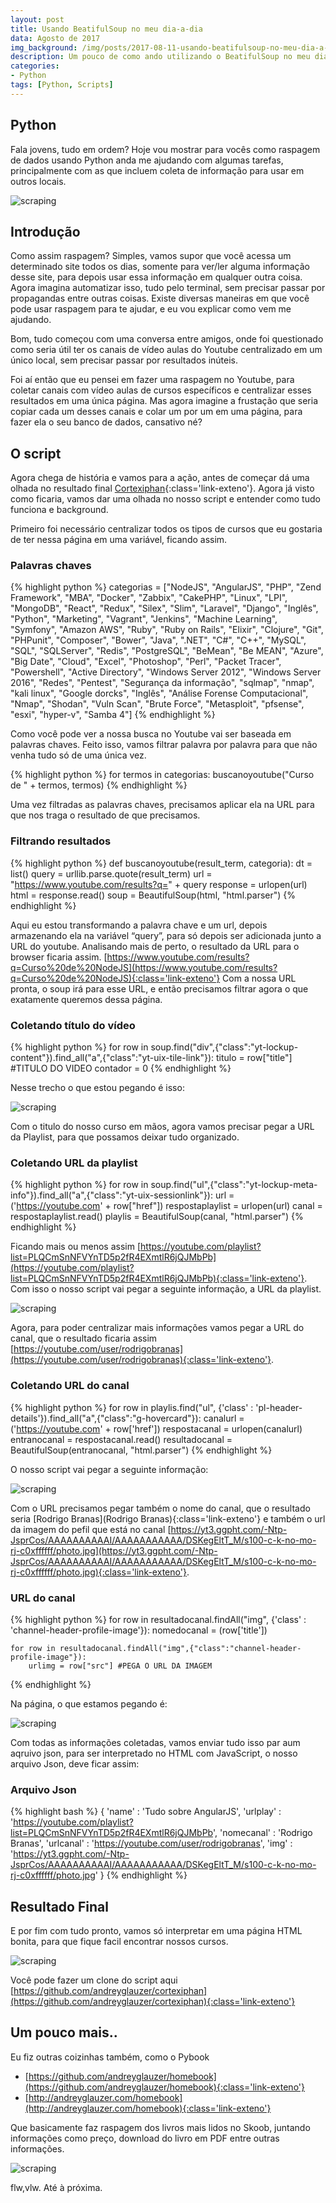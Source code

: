 ```yaml
---
layout: post
title: Usando BeatifulSoup no meu dia-a-dia
data: Agosto de 2017
img_background: /img/posts/2017-08-11-usando-beatifulsoup-no-meu-dia-a-dia/scraping.jpg
description: Um pouco de como ando utilizando o BeatifulSoup no meu dia-a-dia!
categories:
- Python
tags: [Python, Scripts]
---
```



## Python

Fala jovens, tudo em ordem? Hoje vou mostrar para vocês como raspagem de dados usando Python anda me ajudando com algumas tarefas, principalmente com as que incluem coleta de informação para usar em outros locais.


![scraping](img/posts/2017-08-11-usando-beatifulsoup-no-meu-dia-a-dia/scraping.jpg)

## Introdução

Como assim raspagem? Simples, vamos supor que você acessa um determinado site todos os dias, somente para ver/ler alguma informação desse site, para depois usar essa informação em qualquer outra coisa. Agora imagina automatizar isso, tudo pelo terminal, sem precisar passar por propagandas entre outras coisas. Existe diversas maneiras em que você pode usar raspagem para te ajudar, e eu vou explicar como vem me ajudando.

Bom, tudo começou com uma conversa entre amigos, onde foi questionado como seria útil ter os canais de vídeo aulas do Youtube centralizado em um único local, sem precisar passar por resultados inúteis.

Foi aí então que eu pensei em fazer uma raspagem no Youtube, para coletar canais com vídeo aulas de cursos específicos e centralizar esses resultados em uma única página. Mas agora imagine a frustação que seria copiar cada um desses canais e colar um por um em uma página, para fazer ela o seu banco de dados, cansativo né?

## O script

Agora chega de história e vamos para a ação, antes de começar dá uma olhada no resultado final [Cortexiphan](https://andreyglauzer.com/cortexiphan){:class='link-exteno'}. Agora já visto como ficaria, vamos dar uma olhada no nosso script e entender como tudo funciona e background.

Primeiro foi necessário centralizar todos os tipos de cursos que eu gostaria de ter nessa página em uma variável, ficando assim.

### Palavras chaves

{% highlight python %}
categorias = ["NodeJS", "AngularJS", "PHP", "Zend Framework", "MBA", "Docker", "Zabbix", "CakePHP", "Linux", "LPI", "MongoDB", "React", "Redux", "Silex", "Slim", "Laravel", "Django", "Inglês", "Python", "Marketing", "Vagrant", "Jenkins", "Machine Learning", "Symfony", "Amazon AWS", "Ruby", "Ruby on Rails", "Elixir", "Clojure", "Git", "PHPunit", "Composer", "Bower", "Java", ".NET", "C#", "C++", "MySQL", "SQL", "SQLServer", "Redis", "PostgreSQL", "BeMean", "Be MEAN", "Azure", "Big Date", "Cloud", "Excel", "Photoshop", "Perl", "Packet Tracer", "Powershell", "Active Directory", "Windows Server 2012", "Windows Server 2016", "Redes", "Pentest", "Segurança da informação", "sqlmap", "nmap", "kali linux", "Google dorcks", "Inglês", "Análise Forense Computacional", "Nmap", "Shodan", "Vuln Scan", "Brute Force", "Metasploit", "pfsense", "esxi", "hyper-v", "Samba 4"]
{% endhighlight %}

Como você pode ver a nossa busca no Youtube vai ser baseada em palavras chaves. Feito isso, vamos filtrar palavra por palavra para que não venha tudo só de uma única vez.


{% highlight python %}
for termos in categorias:
    buscanoyoutube("Curso de " + termos, termos)
{% endhighlight %}

Uma vez filtradas as palavras chaves, precisamos aplicar ela na URL para que nos traga o resultado de que precisamos.

### Filtrando resultados

{% highlight python %}
def buscanoyoutube(result_term, categoria):
    dt = list()
    query = urllib.parse.quote(result_term)
    url = "https://www.youtube.com/results?q=" + query
    response = urlopen(url)
    html = response.read()
    soup = BeautifulSoup(html, "html.parser")
{% endhighlight %}

Aqui eu estou transformando a palavra chave e um url, depois armazenando ela na variável “query”, para só depois ser adicionada junto a URL do youtube. Analisando mais de perto, o resultado da URL para o browser ficaria assim. [https://www.youtube.com/results?q=Curso%20de%20NodeJS](https://www.youtube.com/results?q=Curso%20de%20NodeJS){:class='link-exteno'}
Com a nossa URL pronta, o soup irá para esse URL, e então precisamos filtrar agora o que exatamente queremos dessa página.

### Coletando título do vídeo

{% highlight python %}
for row in soup.find("div",{"class":"yt-lockup-content"}).find_all("a",{"class":"yt-uix-tile-link"}):
    titulo = row["title"] #TITULO DO VIDEO
    contador = 0
{% endhighlight %}

Nesse trecho o que estou pegando é isso:

![scraping](img/posts/2017-08-11-usando-beatifulsoup-no-meu-dia-a-dia/01.PNG)

Com o titulo do nosso curso em mãos, agora vamos precisar pegar a URL da Playlist, para que possamos deixar tudo organizado.

### Coletando URL da playlist

{% highlight python %}
for row in soup.find("ul",{"class":"yt-lockup-meta-info"}).find_all("a",{"class":"yt-uix-sessionlink"}):
    url = ('https://youtube.com' + row["href"])
    respostaplaylist = urlopen(url)
    canal = respostaplaylist.read()
    playlis = BeautifulSoup(canal, "html.parser")
{% endhighlight %}

Ficando mais ou menos assim [https://youtube.com/playlist?list=PLQCmSnNFVYnTD5p2fR4EXmtlR6jQJMbPb](https://youtube.com/playlist?list=PLQCmSnNFVYnTD5p2fR4EXmtlR6jQJMbPb){:class='link-exteno'}. Com isso o nosso script vai pegar a seguinte informação, a URL da playlist.

![scraping](img/posts/2017-08-11-usando-beatifulsoup-no-meu-dia-a-dia/02.PNG)

Agora, para poder centralizar mais informações vamos pegar a URL do canal, que o resultado ficaria assim [https://youtube.com/user/rodrigobranas](https://youtube.com/user/rodrigobranas){:class='link-exteno'}.

### Coletando URL do canal

{% highlight python %}
for row in playlis.find("ul", {'class' : 'pl-header-details'}).find_all("a",{"class":"g-hovercard"}):
    canalurl = ('https://youtube.com' + row['href'])
    respostacanal = urlopen(canalurl)
    entranocanal = respostacanal.read()
    resultadocanal = BeautifulSoup(entranocanal, "html.parser")
{% endhighlight %}

O nosso script vai pegar a seguinte informação:

![scraping](img/posts/2017-08-11-usando-beatifulsoup-no-meu-dia-a-dia/03.PNG)

Com o URL precisamos pegar também o nome do canal, que o resultado seria [Rodrigo Branas](Rodrigo Branas){:class='link-exteno'} e também o url da imagem do pefil que está no canal [https://yt3.ggpht.com/-Ntp-JsprCos/AAAAAAAAAAI/AAAAAAAAAAA/DSKegEltT_M/s100-c-k-no-mo-rj-c0xffffff/photo.jpg](https://yt3.ggpht.com/-Ntp-JsprCos/AAAAAAAAAAI/AAAAAAAAAAA/DSKegEltT_M/s100-c-k-no-mo-rj-c0xffffff/photo.jpg){:class='link-exteno'}.

### URL do canal

{% highlight python %}
for row in resultadocanal.findAll("img", {'class' : 'channel-header-profile-image'}):
    nomedocanal = (row['title'])

    for row in resultadocanal.findAll("img",{"class":"channel-header-profile-image"}):
        urlimg = row["src"] #PEGA O URL DA IMAGEM
{% endhighlight %}

Na página, o que estamos pegando é:

![scraping](img/posts/2017-08-11-usando-beatifulsoup-no-meu-dia-a-dia/04.PNG)

Com todas as informações coletadas, vamos enviar tudo isso par aum aqruivo json, para ser interpretado no HTML com JavaScript, o nosso arquivo Json, deve ficar assim:

### Arquivo Json

{% highlight bash %}
{
    'name'      : 'Tudo sobre AngularJS',
    'urlplay'   : 'https://youtube.com/playlist?list=PLQCmSnNFVYnTD5p2fR4EXmtlR6jQJMbPb',
    'nomecanal' : 'Rodrigo Branas',
    'urlcanal'  : 'https://youtube.com/user/rodrigobranas',
    'img'       : 'https://yt3.ggpht.com/-Ntp-JsprCos/AAAAAAAAAAI/AAAAAAAAAAA/DSKegEltT_M/s100-c-k-no-mo-rj-c0xffffff/photo.jpg'
}
{% endhighlight %}

## Resultado Final

E por fim com tudo pronto, vamos só interpretar em uma página HTML bonita, para que fique facil encontrar nossos cursos.

![scraping](img/projetos/cortexiphan.png)

Você pode fazer um clone do script aqui [https://github.com/andreyglauzer/cortexiphan](https://github.com/andreyglauzer/cortexiphan){:class='link-exteno'}

## Um pouco mais..

Eu fiz outras coizinhas também, como o Pybook

- [https://github.com/andreyglauzer/homebook](https://github.com/andreyglauzer/homebook){:class='link-exteno'}
- [http://andreyglauzer.com/homebook](http://andreyglauzer.com/homebook){:class='link-exteno'}

Que basicamente faz raspagem dos livros mais lidos no Skoob, juntando informações como preço, download do livro em PDF entre outras informações.

![scraping](img/projetos/pybook.png)

flw,vlw. Até à próxima.
